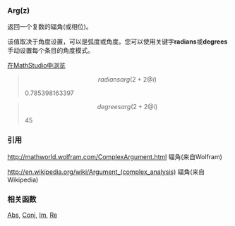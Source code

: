 ### Arg(z)

返回一个复数的辐角(或相位)。

该值取决于角度设置，可以是弧度或角度。您可以使用关键字**radians**或**degrees**手动设置每个条目的角度模式。

[在MathStudio中浏览](http://mathstud.io/?input[0]=cmFkaWFucw0KYXJnKDIrMkBpKQ%3D%3D&input[1]=ZGVncmVlcw0KYXJnKDIrMkBpKQ%3D%3D)

> ```math
> radians
> arg(2 + 2@i)
> ```
>
> $0.785398163397$

> ```math
> degrees
> arg(2 + 2@i)
> ```
>
> 45

### 引用

http://mathworld.wolfram.com/ComplexArgument.html 辐角(来自Wolfram)

http://en.wikipedia.org/wiki/Argument_(complex_analysis) 辐角(来自Wikipedia)

### 相关函数

[Abs](A/Abs), [Conj](C/Conj), [Im](I/Im), [Re](R/Re)
